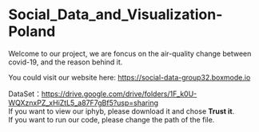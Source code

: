 # Social_Data_and_Visualization-Poland

Welcome to our project, we are foncus on the air-quality change between covid-19, and the reason behind it.  

You could visit our website here: https://social-data-group32.boxmode.io

DataSet：https://drive.google.com/drive/folders/1F_k0U-WQXznxPZ_xHiZtL5_a87F7gBf5?usp=sharing  
If you want to view our iphyb, please download it and chose **Trust it**.   
If you want to run our code, please change the path of the file.  
